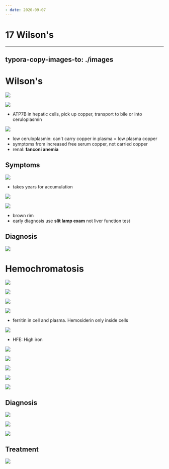 ```yaml
---
- date: 2020-09-07
---
```


# 17 Wilson's
---

## typora-copy-images-to: ./images

# Wilson's

![](https://photos.thisispiggy.com/file/wikiFiles/97F6DC3F-5212-4715-A873-F72C3926A5CA.jpg)

![](https://photos.thisispiggy.com/file/wikiFiles/8CD8573E-8E84-476B-9B1E-7FAB80A57CBA.jpg)

- ATP7B in hepatic cells, pick up copper, transport to bile or into ceruloplasmin

![](https://photos.thisispiggy.com/file/wikiFiles/B93DBB55-E36F-48A2-BF83-CECA173C8E13.jpg)

- low ceruloplasmin: can't carry copper in plasma = low plasma copper
- symptoms from increased free serum copper, not carried copper
- renal: **fanconi anemia**

## Symptoms

![](https://photos.thisispiggy.com/file/wikiFiles/1F3BB9E1-592C-4A33-B8C3-DF77FD303EAD.jpg)

- takes years for accumulation

![](https://photos.thisispiggy.com/file/wikiFiles/6D458BF2-15F4-4B63-B927-BD34A0B95E35.jpg)

![](https://photos.thisispiggy.com/file/wikiFiles/913A9051-261B-456D-80D6-80AD0AF0309F.jpg)

- brown rim
- early diagnosis use **slit lamp exam** not liver function test

## Diagnosis

![](https://photos.thisispiggy.com/file/wikiFiles/A78405B0-C74D-408D-BF05-FE31EBAA365C.jpg)

# Hemochromatosis

![](https://photos.thisispiggy.com/file/wikiFiles/DA2D3014-3460-45F9-8141-90C527C875D5.jpg)

![](https://photos.thisispiggy.com/file/wikiFiles/E612CCEE-8F0D-4F53-901A-95CCCA131DA6.jpg)

![](https://photos.thisispiggy.com/file/wikiFiles/19E16FC1-5BB2-4453-A2FD-039084CCE7FA.jpg)

![](https://photos.thisispiggy.com/file/wikiFiles/FB55F446-78F2-4C1E-A16F-793BA72C1400.jpg)

- ferritin in cell and plasma. Hemosiderin only inside cells

![](https://photos.thisispiggy.com/file/wikiFiles/4BAD9973-04D7-42F0-A24D-FA8AF50E3320.jpg)

- HFE: High iron

![](https://photos.thisispiggy.com/file/wikiFiles/A22A47C6-653B-49FB-AAE5-8901D59C0E76.jpg)

![](https://photos.thisispiggy.com/file/wikiFiles/B509175A-B423-4D3A-8DFD-4D57D798C62B.jpg)

![](https://photos.thisispiggy.com/file/wikiFiles/7B0C91DA-E9BC-4375-8708-39121F08C012.jpg)

![](https://photos.thisispiggy.com/file/wikiFiles/B287E09F-9D23-4C01-98C7-3D845C7EB3F0.jpg)

![](https://photos.thisispiggy.com/file/wikiFiles/C74E07D3-69B4-49E7-A422-CCA5CC3A922A.jpg)

## Diagnosis

![](https://photos.thisispiggy.com/file/wikiFiles/19448685-5AB3-48DF-A233-9B0562943B6D.jpg)

![](https://photos.thisispiggy.com/file/wikiFiles/9468D005-5C0C-421D-B98B-28AE1663E0C8.jpg)

![](https://photos.thisispiggy.com/file/wikiFiles/0AE325D0-8C03-4298-857C-0BE0CFEC0283.jpg)

## Treatment

![](https://photos.thisispiggy.com/file/wikiFiles/84F99FA5-548C-4E81-8625-76E16ABC324D.jpg)
